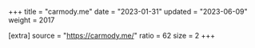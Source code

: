 +++
title = "carmody.me"
date = "2023-01-31"
updated = "2023-06-09"
weight = 2017

[extra]
source = "https://carmody.me/"
ratio = 62
size = 2
+++
